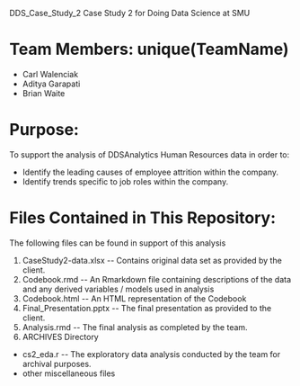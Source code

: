  DDS_Case_Study_2
Case Study 2 for Doing Data Science at SMU

# Team Members: unique(TeamName)
  * Carl Walenciak
  * Aditya Garapati
  * Brian Waite

# Purpose: 
To support the analysis of DDSAnalytics Human Resources data in order to: 
 * Identify the leading causes of employee attrition within the company. 
 * Identify trends specific to job roles within the company. 
 
# Files Contained in This Repository: 
The following files can be found in support of this analysis

1) CaseStudy2-data.xlsx -- Contains original data set as provided by the client. 
2) Codebook.rmd -- An Rmarkdown file containing descriptions of the data and any derived variables / models used in analysis
3) Codebook.html -- An HTML representation of the Codebook
4) Final_Presentation.pptx -- The final presentation as provided to the client. 
5) Analysis.rmd -- The final analysis as completed by the team. 
5) ARCHIVES Directory
  - cs2_eda.r -- The exploratory data analysis conducted by the team for archival purposes. 
  - other miscellaneous files

